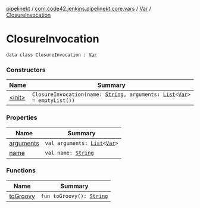 [pipelinekt](../../../index.md) / [com.code42.jenkins.pipelinekt.core.vars](../../index.md) / [Var](../index.md) / [ClosureInvocation](./index.md)

# ClosureInvocation

`data class ClosureInvocation : `[`Var`](../index.md)

### Constructors

| Name | Summary |
|---|---|
| [&lt;init&gt;](-init-.md) | `ClosureInvocation(name: `[`String`](https://kotlinlang.org/api/latest/jvm/stdlib/kotlin/-string/index.html)`, arguments: `[`List`](https://kotlinlang.org/api/latest/jvm/stdlib/kotlin.collections/-list/index.html)`<`[`Var`](../index.md)`> = emptyList())` |

### Properties

| Name | Summary |
|---|---|
| [arguments](arguments.md) | `val arguments: `[`List`](https://kotlinlang.org/api/latest/jvm/stdlib/kotlin.collections/-list/index.html)`<`[`Var`](../index.md)`>` |
| [name](name.md) | `val name: `[`String`](https://kotlinlang.org/api/latest/jvm/stdlib/kotlin/-string/index.html) |

### Functions

| Name | Summary |
|---|---|
| [toGroovy](to-groovy.md) | `fun toGroovy(): `[`String`](https://kotlinlang.org/api/latest/jvm/stdlib/kotlin/-string/index.html) |
